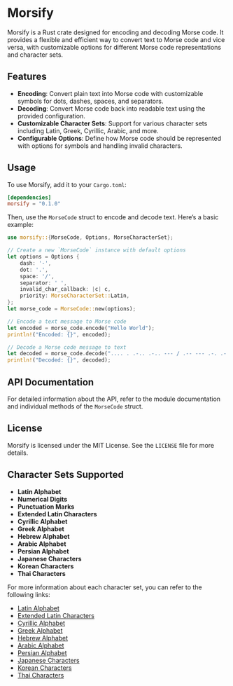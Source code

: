 # Morsify

Morsify is a Rust crate designed for encoding and decoding Morse code. It provides a flexible and efficient way to convert text to Morse code and vice versa, with customizable options for different Morse code representations and character sets.

## Features

- **Encoding**: Convert plain text into Morse code with customizable symbols for dots, dashes, spaces, and separators.
- **Decoding**: Convert Morse code back into readable text using the provided configuration.
- **Customizable Character Sets**: Support for various character sets including Latin, Greek, Cyrillic, Arabic, and more.
- **Configurable Options**: Define how Morse code should be represented with options for symbols and handling invalid characters.

## Usage

To use Morsify, add it to your `Cargo.toml`:

```toml
[dependencies]
morsify = "0.1.0"
```

Then, use the `MorseCode` struct to encode and decode text. Here’s a basic example:

```rust
use morsify::{MorseCode, Options, MorseCharacterSet};

// Create a new `MorseCode` instance with default options
let options = Options {
    dash: '-',
    dot: '.',
    space: '/',
    separator: ' ',
    invalid_char_callback: |c| c,
    priority: MorseCharacterSet::Latin,
};
let morse_code = MorseCode::new(options);

// Encode a text message to Morse code
let encoded = morse_code.encode("Hello World");
println!("Encoded: {}", encoded);

// Decode a Morse code message to text
let decoded = morse_code.decode(".... . .-.. .-.. --- / .-- --- .-. .-.. -..");
println!("Decoded: {}", decoded);
```

## API Documentation

For detailed information about the API, refer to the module documentation and individual methods of the `MorseCode` struct.

## License

Morsify is licensed under the MIT License. See the `LICENSE` file for more details.

## Character Sets Supported

- **Latin Alphabet**
- **Numerical Digits**
- **Punctuation Marks**
- **Extended Latin Characters**
- **Cyrillic Alphabet**
- **Greek Alphabet**
- **Hebrew Alphabet**
- **Arabic Alphabet**
- **Persian Alphabet**
- **Japanese Characters**
- **Korean Characters**
- **Thai Characters**

For more information about each character set, you can refer to the following links:

- [Latin Alphabet](https://en.wikipedia.org/wiki/Morse_code)
- [Extended Latin Characters](https://ham.stackexchange.com/questions/1379/international-characters-in-morse-code)
- [Cyrillic Alphabet](https://en.wikipedia.org/wiki/Russian_Morse_code)
- [Greek Alphabet](https://en.wikipedia.org/wiki/Morse_code_for_non-Latin_alphabets)
- [Hebrew Alphabet](https://en.wikipedia.org/wiki/Morse_code_for_non-Latin_alphabets)
- [Arabic Alphabet](https://en.wikipedia.org/wiki/Morse_code_for_non-Latin_alphabets)
- [Persian Alphabet](https://en.wikipedia.org/wiki/Morse_code_for_non-Latin_alphabets)
- [Japanese Characters](https://ja.wikipedia.org/wiki/%E3%83%A2%E3%83%BC%E3%83%AB%E3%82%B9%E7%AC%A6%E5%8F%B7#%E5%92%8C%E6%96%87%E3%83%A2%E3%83%BC%E3%83%AB%E3%82%B9%E7%AC%A6%E5%8F%B7)
- [Korean Characters](https://en.wikipedia.org/wiki/SKATS)
- [Thai Characters](https://th.wikipedia.org/wiki/รหัสมอร์ส)

